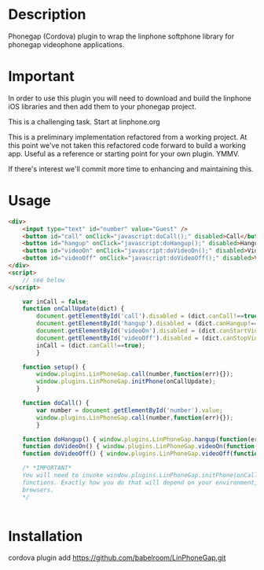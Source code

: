 
Description
===========
Phonegap (Cordova) plugin to wrap the linphone softphone library for phonegap videophone applications.


Important
=========
In order to use this plugin you will need to download and build the linphone iOS libraries and then add them to your phonegap project.

This is a challenging task. Start at linphone.org

This is a preliminary implementation refactored from a working project. At this point we've not taken this refactored code forward to build a working app. Useful as a reference or starting point for your own plugin. YMMV.

If there's interest we'll commit more time to enhancing and maintaining this.


Usage
=====

```html
<div>
    <input type="text" id="number" value="Guest" />
    <button id="call" onClick="javascript:doCall();" disabled>Call</button>
    <button id="hangup" onClick="javascript:doHangup();" disabled>Hangup</button>
    <button id="videoOn" onClick="javascript:doVideoOn();" disabled>Video On</button>
    <button id="videoOff" onClick="javascript:doVideoOff();" disabled>Video Off</button>
</div>
<script>
    // see below
</script>
```
```javascript
    var inCall = false;
    function onCallUpdate(dict) {
        document.getElementById('call').disabled = (dict.canCall!==true);
        document.getElementById('hangup').disabled = (dict.canHangup!==true);
        document.getElementById('videoOn').disabled = (dict.canStartVideo!==true);
        document.getElementById('videoOff').disabled = (dict.canStopVideo!==true);
        inCall = (dict.canCall!==true);
        }

    function setup() {
        window.plugins.LinPhoneGap.call(number,function(err){});
        window.plugins.LinPhoneGap.initPhone(onCallUpdate);
        }

    function doCall() {
        var number = document.getElementById('number').value;
        window.plugins.LinPhoneGap.call(number,function(err){});
        }

    function doHangup() { window.plugins.LinPhoneGap.hangup(function(err){}); }
    function doVideoOn() { window.plugins.LinPhoneGap.videoOn(function(err){}); }
    function doVideoOff() { window.plugins.LinPhoneGap.videoOff(function(err){}); }

    /* *IMPORTANT*
    You will need to invoke window.plugins.LinPhoneGap.initPhone(onCallUpdate) before using these
    functions. Exactly how you do that will depend on your environment, frameworks and target
    browsers. 
    */
    
```

Installation
============
cordova plugin add https://github.com/babelroom/LinPhoneGap.git

